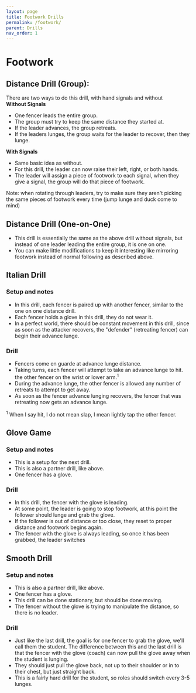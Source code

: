 ```yaml
---
layout: page
title: Footwork Drills
permalink: /footwork/
parent: Drills
nav_order: 1
---
```


# Footwork 
## Distance Drill (Group):
There are two ways to do this drill, with hand signals and without  
**Without Signals**
* One fencer leads the entire group.
* The group must try to keep the same distance they started at.
* If the leader advances, the group retreats.
* If the leaders lunges, the group waits for the leader to recover, then they lunge.   

**With Signals**   
* Same basic idea as without.
* For this drill, the leader can now raise their left, right, or both hands.
* The leader will assign a piece of footwork to each signal, when they give a signal, the group will do that piece of footwork.

Note: when rotating through leaders, try to make sure they aren't picking the same pieces of footwork every time (jump lunge and duck come to mind)  
  
## Distance Drill (One-on-One)
* This drill is essentially the same as the above drill without signals, but instead of one leader leading the entire group, it is one on one. 
* You can make little modifications to keep it interesting like mirroring footwork instead of normal following as described above.  
  
## Italian Drill
### Setup and notes
* In this drill, each fencer is paired up with another fencer, similar to the one on one distance drill.
* Each fencer holds a glove in this drill, they do not wear it.  
* In a perfect world, there should be constant movement in this drill, since as soon as the attacker recovers, the "defender" (retreating fencer) can begin their advance lunge.

### Drill
* Fencers come en guarde at advance lunge distance.  
* Taking turns, each fencer will attempt to take an advance lunge to hit. the other fencer on the wrist or lower arm.<sup>1</sup>  
* During the advance lunge, the other fencer is allowed any number of retreats to attempt to get away.
* As soon as the fencer advance lunging recovers, the fencer that was retreating now gets an advance lunge.  
  
<sup>1</sup> When I say hit, I do not mean slap, I mean lightly tap the other fencer.  
  
## Glove Game
### Setup and notes
* This is a setup for the next drill.
* This is also a partner drill, like above.
* One fencer has a glove.

### Drill
* In this drill, the fencer with the glove is leading.
* At some point, the leader is going to stop footwork, at this point the follower should lunge and grab the glove.
* If the follower is out of distance or too close, they reset to proper distance and footwork begins again. 
* The fencer with the glove is always leading, so once it has been grabbed, the leader switches

## Smooth Drill  
### Setup and notes
* This is also a partner drill, like above.
* One fencer has a glove.
* This drill can be done stationary, but should be done moving.
* The fencer without the glove is trying to manipulate the distance, so there is no leader. 

### Drill
* Just like the last drill, the goal is for one fencer to grab the glove, we'll call them the student. The difference between this and the last drill is that the fencer with the glove (coach) can now pull the glove away when the student is lunging.
* They should just pull the glove back, not up to their shoulder or in to their chest, but just straight back.
* This is a fairly hard drill for the student, so roles should switch every 3-5 lunges.  